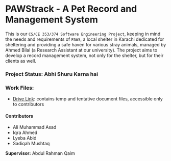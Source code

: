 # PAWStrack - A Pet Record and Management System

This is our ```CS/CE 353/374 Software Engineering Project```, keeping in mind the needs and requirements of ```PAWS```, a local shelter in Karachi dedicated for sheltering and providing a safe haven for various stray animals, managed by Ahmed Bilal (a Research Assistant at our university).
The project aims to develop a record management system, not only for the shelter, but for their clients as well.


### Project Status: Abhi Shuru Karna hai

### Work Files:
- [Drive Link](https://drive.google.com/drive/folders/1U75j3uAwPmPagNRowCkgxa-T3ujPLKAr): contains temp and tentative document files, accessible only to contributors 

#### Contributors
- Ali Muhammad Asad
- Iqra Ahmed
- Lyeba Abid
- Sadiqah Mushtaq

**Supervisor:** Abdul Rahman Qaim
